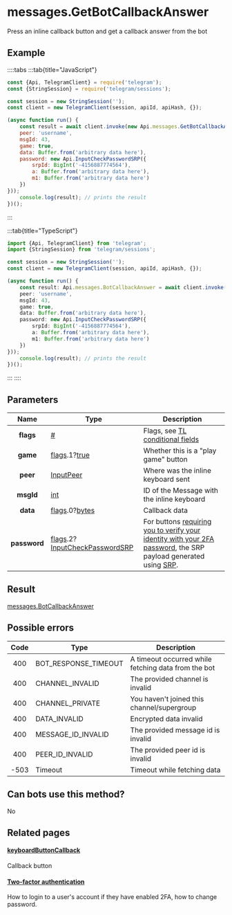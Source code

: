 # messages.GetBotCallbackAnswer

Press an inline callback button and get a callback answer from the bot



## Example

::::tabs
:::tab{title="JavaScript"}
```js
const {Api, TelegramClient} = require('telegram');
const {StringSession} = require('telegram/sessions');

const session = new StringSession('');
const client = new TelegramClient(session, apiId, apiHash, {});

(async function run() {
    const result = await client.invoke(new Api.messages.GetBotCallbackAnswer({
    peer: 'username',
    msgId: 43,
    game: true,
    data: Buffer.from('arbitrary data here'),
    password: new Api.InputCheckPasswordSRP({
        srpId: BigInt('-4156887774564'),
        a: Buffer.from('arbitrary data here'),
        m1: Buffer.from('arbitrary data here')
    })
}));
    console.log(result); // prints the result
})();
```
:::

:::tab{title="TypeScript"}
```ts
import {Api, TelegramClient} from 'telegram';
import {StringSession} from 'telegram/sessions';

const session = new StringSession('');
const client = new TelegramClient(session, apiId, apiHash, {});

(async function run() {
    const result: Api.messages.BotCallbackAnswer = await client.invoke(new Api.messages.GetBotCallbackAnswer({
    peer: 'username',
    msgId: 43,
    game: true,
    data: Buffer.from('arbitrary data here'),
    password: new Api.InputCheckPasswordSRP({
        srpId: BigInt('-4156887774564'),
        a: Buffer.from('arbitrary data here'),
        m1: Buffer.from('arbitrary data here')
    })
}));
    console.log(result); // prints the result
})();
```
:::
::::



## Parameters

| Name | Type | Description |
| :--: | ---- | ----------- |
| **flags** | [#](https://core.telegram.org/type/%23) | Flags, see [TL conditional fields](https://core.telegram.org/mtproto/TL-combinators#conditional-fields) 
| **game** | [flags](https://core.telegram.org/mtproto/TL-combinators#conditional-fields).1?[true](https://core.telegram.org/constructor/true) | Whether this is a "play game" button 
| **peer** | [InputPeer](https://core.telegram.org/type/InputPeer) | Where was the inline keyboard sent 
| **msgId** | [int](https://core.telegram.org/type/int) | ID of the Message with the inline keyboard 
| **data** | [flags](https://core.telegram.org/mtproto/TL-combinators#conditional-fields).0?[bytes](https://core.telegram.org/type/bytes) | Callback data 
| **password** | [flags](https://core.telegram.org/mtproto/TL-combinators#conditional-fields).2?[InputCheckPasswordSRP](https://core.telegram.org/type/InputCheckPasswordSRP) | For buttons [requiring you to verify your identity with your 2FA password](https://core.telegram.org/constructor/keyboardButtonCallback), the SRP payload generated using [SRP](https://core.telegram.org/api/srp). 


## Result

[messages.BotCallbackAnswer](https://core.telegram.org/type/messages.BotCallbackAnswer)



## Possible errors

| Code | Type | Description |
| :--: | ---- | ----------- |
| 400 | BOT\_RESPONSE\_TIMEOUT | A timeout occurred while fetching data from the bot 
| 400 | CHANNEL\_INVALID | The provided channel is invalid 
| 400 | CHANNEL\_PRIVATE | You haven't joined this channel/supergroup 
| 400 | DATA\_INVALID | Encrypted data invalid 
| 400 | MESSAGE\_ID\_INVALID | The provided message id is invalid 
| 400 | PEER\_ID\_INVALID | The provided peer id is invalid 
| -503 | Timeout | Timeout while fetching data 


## Can bots use this method?

No

## Related pages

#### [keyboardButtonCallback](https://core.telegram.org/constructor/keyboardButtonCallback)

Callback button



#### [Two-factor authentication](https://core.telegram.org/api/srp)

How to login to a user's account if they have enabled 2FA, how to change password.




